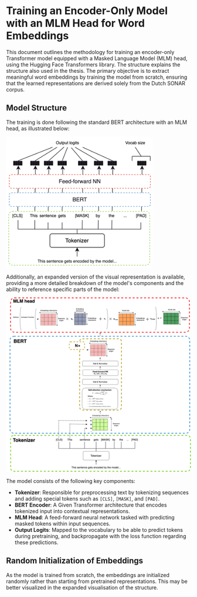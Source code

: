 # Training an Encoder-Only Model with an MLM Head for Word Embeddings

This document outlines the methodology for training an encoder-only Transformer model equipped with a Masked Language Model (MLM) head, using the Hugging Face Transformers library. The structure explains the structure also used in the thesis. The primary objective is to extract meaningful word embeddings by training the model from scratch, ensuring that the learned representations are derived solely from the Dutch SONAR corpus.

## Model Structure

The training is done following the standard BERT architecture with an MLM head, as illustrated below:

<img src="https://github.com/KleinJonasUVT/biasintransformers/blob/52def7c6f06ae26d41ca9c9c6e1aab9ea9d96c49/assets/images/colapsed_BERT.png" width="400"/>

Additionally, an expanded version of the visual representation is available, providing a more detailed breakdown of the model's components and the ability to reference specific parts of the model:

<img src="https://github.com/KleinJonasUVT/biasintransformers/blob/52def7c6f06ae26d41ca9c9c6e1aab9ea9d96c49/assets/images/expanded.png" width="600"/>

The model consists of the following key components:
- **Tokenizer**: Responsible for preprocessing text by tokenizing sequences and adding special tokens such as `[CLS]`, `[MASK]`, and `[PAD]`.
- **BERT Encoder**: A Given Transformer architecture that encodes tokenized input into contextual representations.
- **MLM Head**: A feed-forward neural network tasked with predicting masked tokens within input sequences.
- **Output Logits**: Mapped to the vocabulary to be able to predict tokens during pretraining, and backpropagate with the loss function regarding these predictions.

## Random Initialization of Embeddings

As the model is trained from scratch, the embeddings are initialized randomly rather than starting from pretrained representations. This may be better visualized in the expanded visualisation of the structure.